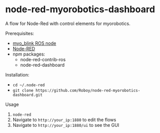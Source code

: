 # node-red-myorobotics-dashboard
A flow for Node-Red with control elements for myorobotics. 

Prerequisites:
- [myo_blink ROS node](https://github.com/Roboy/myo_blink/tree/missxa/NSTarm)
- [Node-RED](https://nodered.org/docs/getting-started/installation)
- npm packages:
  - node-red-contrib-ros
  - node-red-dashboard

Installation:
- `cd ~/.node-red`
- `git clone https://github.com/Roboy/node-red-myorobotics-dashboard.git`

Usage
1. `node-red`
2. Navigate to `http://your_ip:1880` to edit the flows
3. Navigate to `http://your_ip:1880/ui` to see the GUI
